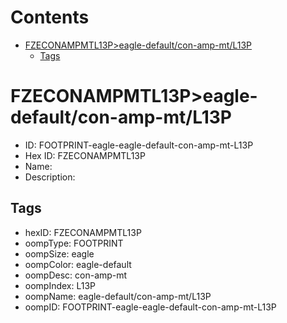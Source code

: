 



Contents
========

* [FZECONAMPMTL13P>eagle-default/con-amp-mt/L13P](#fzeconampmtl13peagle-defaultcon-amp-mtl13p)
	* [Tags](#tags)

# FZECONAMPMTL13P>eagle-default/con-amp-mt/L13P

- ID: FOOTPRINT-eagle-eagle-default-con-amp-mt-L13P
- Hex ID: FZECONAMPMTL13P
- Name: 
- Description: 

## Tags

- hexID: FZECONAMPMTL13P
- oompType: FOOTPRINT
- oompSize: eagle
- oompColor: eagle-default
- oompDesc: con-amp-mt
- oompIndex: L13P
- oompName: eagle-default/con-amp-mt/L13P
- oompID: FOOTPRINT-eagle-eagle-default-con-amp-mt-L13P
